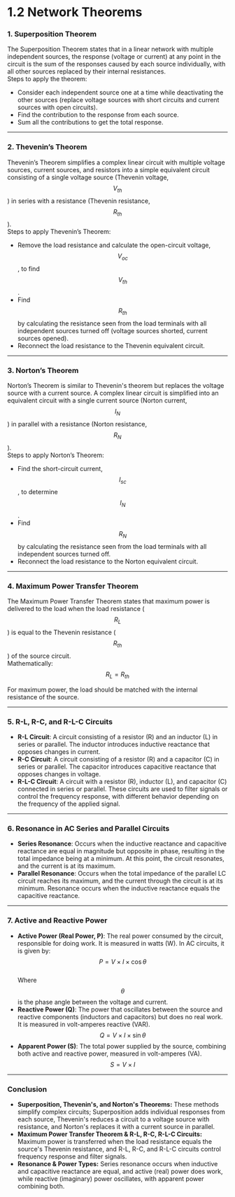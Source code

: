 # 1.2 Network Theorems

### 1. **Superposition Theorem**

The Superposition Theorem states that in a linear network with multiple independent sources, the response (voltage or current) at any point in the circuit is the sum of the responses caused by each source individually, with all other sources replaced by their internal resistances.\
Steps to apply the theorem:

* Consider each independent source one at a time while deactivating the other sources (replace voltage sources with short circuits and current sources with open circuits).
* Find the contribution to the response from each source.
* Sum all the contributions to get the total response.

***

### 2. **Thevenin’s Theorem**

Thevenin’s Theorem simplifies a complex linear circuit with multiple voltage sources, current sources, and resistors into a simple equivalent circuit consisting of a single voltage source (Thevenin voltage, $$V_{th}$$) in series with a resistance (Thevenin resistance, $$R_{th}$$).\
Steps to apply Thevenin’s Theorem:

* Remove the load resistance and calculate the open-circuit voltage, $$V_{oc}$$, to find $$V_{th}$$.
* Find $$R_{th}$$ by calculating the resistance seen from the load terminals with all independent sources turned off (voltage sources shorted, current sources opened).
* Reconnect the load resistance to the Thevenin equivalent circuit.

***

### 3. **Norton’s Theorem**

Norton’s Theorem is similar to Thevenin's theorem but replaces the voltage source with a current source. A complex linear circuit is simplified into an equivalent circuit with a single current source (Norton current, $$I_{N}$$) in parallel with a resistance (Norton resistance, $$R_{N}$$).\
Steps to apply Norton’s Theorem:

* Find the short-circuit current, $$I_{sc}$$, to determine $$I_{N}$$.
* Find $$R_{N}$$ by calculating the resistance seen from the load terminals with all independent sources turned off.
* Reconnect the load resistance to the Norton equivalent circuit.

***

### 4. **Maximum Power Transfer Theorem**

The Maximum Power Transfer Theorem states that maximum power is delivered to the load when the load resistance ($$R_L$$) is equal to the Thevenin resistance ($$R_{th}$$) of the source circuit.\
Mathematically:\
$$R_L = R_{th}$$

For maximum power, the load should be matched with the internal resistance of the source.

***

### 5. **R-L, R-C, and R-L-C Circuits**

* **R-L Circuit**: A circuit consisting of a resistor (R) and an inductor (L) in series or parallel. The inductor introduces inductive reactance that opposes changes in current.
* **R-C Circuit**: A circuit consisting of a resistor (R) and a capacitor (C) in series or parallel. The capacitor introduces capacitive reactance that opposes changes in voltage.
* **R-L-C Circuit**: A circuit with a resistor (R), inductor (L), and capacitor (C) connected in series or parallel. These circuits are used to filter signals or control the frequency response, with different behavior depending on the frequency of the applied signal.

***

### 6. **Resonance in AC Series and Parallel Circuits**

* **Series Resonance**: Occurs when the inductive reactance and capacitive reactance are equal in magnitude but opposite in phase, resulting in the total impedance being at a minimum. At this point, the circuit resonates, and the current is at its maximum.
* **Parallel Resonance**: Occurs when the total impedance of the parallel LC circuit reaches its maximum, and the current through the circuit is at its minimum. Resonance occurs when the inductive reactance equals the capacitive reactance.

***

### 7. **Active and Reactive Power**

* **Active Power (Real Power, P)**: The real power consumed by the circuit, responsible for doing work. It is measured in watts (W). In AC circuits, it is given by:\
  $$P = V \times I \times \cos \theta$$\
  Where $$\theta$$ is the phase angle between the voltage and current.
* **Reactive Power (Q)**: The power that oscillates between the source and reactive components (inductors and capacitors) but does no real work. It is measured in volt-amperes reactive (VAR).\
  $$Q = V \times I \times \sin \theta$$
* **Apparent Power (S)**: The total power supplied by the source, combining both active and reactive power, measured in volt-amperes (VA).\
  $$S = V \times I$$

***

### Conclusion

* **Superposition, Thevenin's, and Norton's Theorems:** These methods simplify complex circuits; Superposition adds individual responses from each source, Thevenin's reduces a circuit to a voltage source with resistance, and Norton's replaces it with a current source in parallel.
* **Maximum Power Transfer Theorem & R-L, R-C, R-L-C Circuits:** Maximum power is transferred when the load resistance equals the source's Thevenin resistance, and R-L, R-C, and R-L-C circuits control frequency response and filter signals.
* **Resonance & Power Types:** Series resonance occurs when inductive and capacitive reactance are equal, and active (real) power does work, while reactive (imaginary) power oscillates, with apparent power combining both.
